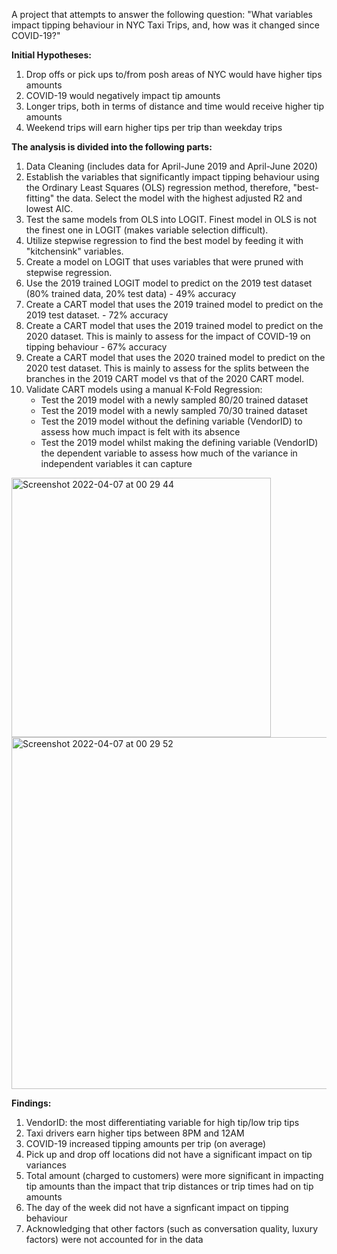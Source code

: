 A project that attempts to answer the following question: "What variables impact tipping behaviour in NYC Taxi Trips, and, how was it changed since COVID-19?" 

**Initial Hypotheses:**

1) Drop offs or pick ups to/from posh areas of NYC would have higher tips amounts
2) COVID-19 would negatively impact tip amounts
3) Longer trips, both in terms of distance and time would receive higher tip amounts
4) Weekend trips will earn higher tips per trip than weekday trips

**The analysis is divided into the following parts:**

1) Data Cleaning (includes data for April-June 2019 and April-June 2020)
2) Establish the variables that significantly impact tipping behaviour using the Ordinary Least Squares (OLS) regression method, therefore, "best-fitting" the data. Select the model with the highest adjusted R2 and lowest AIC.
3) Test the same models from OLS into LOGIT. Finest model in OLS is not the finest one in LOGIT (makes variable selection difficult). 
4) Utilize stepwise regression to find the best model by feeding it with "kitchensink" variables. 
5) Create a model on LOGIT that uses variables that were pruned with stepwise regression. 
6) Use the 2019 trained LOGIT model to predict on the 2019 test dataset (80% trained data, 20% test data) - 49% accuracy
7) Create a CART model that uses the 2019 trained model to predict on the 2019 test dataset. - 72% accuracy
8) Create a CART model that uses the 2019 trained model to predict on the 2020 dataset. This is mainly to assess for the impact of COVID-19 on tipping behaviour - 67% accuracy
9) Create a CART model that uses the 2020 trained model to predict on the 2020 test dataset. This is mainly to assess for the splits between the branches in the 2019 CART model vs that of the 2020 CART model.
10) Validate CART models using a manual K-Fold Regression:
    - Test the 2019 model with a newly sampled 80/20 trained dataset 
    - Test the 2019 model with a newly sampled 70/30 trained dataset
    - Test the 2019 model without the defining variable (VendorID) to assess how much impact is felt with its absence
    - Test the 2019 model whilst making the defining variable (VendorID) the dependent variable to assess how much of the variance in independent variables it can capture

<img width="415" alt="Screenshot 2022-04-07 at 00 29 44" src="https://user-images.githubusercontent.com/98000420/162144461-af0e7ec2-74f0-4a77-abad-99f840fcc40e.png">
<img width="563" alt="Screenshot 2022-04-07 at 00 29 52" src="https://user-images.githubusercontent.com/98000420/162144481-9e18c258-a80d-4cc8-8b32-0c0baf685f0c.png">

**Findings:**

1) VendorID: the most differentiating variable for high tip/low trip tips
2) Taxi drivers earn higher tips between 8PM and 12AM
3) COVID-19 increased tipping amounts per trip (on average)
4) Pick up and drop off locations did not have a significant impact on tip variances 
5) Total amount (charged to customers) were more significant in impacting tip amounts than the impact that trip distances or trip times had on tip amounts
6) The day of the week did not have a signficant impact on tipping behaviour
7) Acknowledging that other factors (such as conversation quality, luxury factors) were not accounted for in the data
